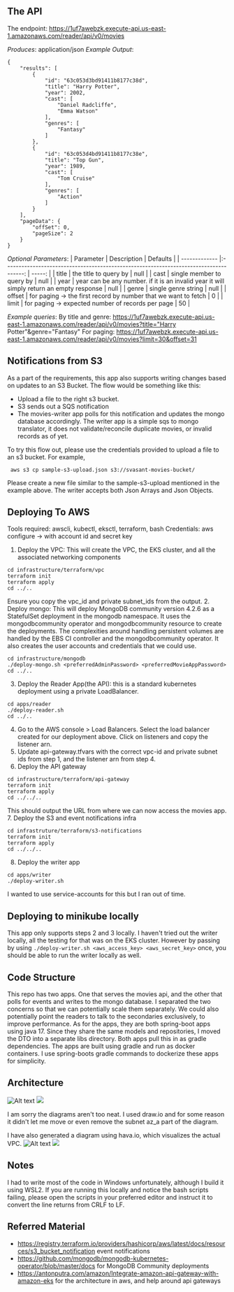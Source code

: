 ## The API
The endpoint: https://1uf7awebzk.execute-api.us-east-1.amazonaws.com/reader/api/v0/movies

*Produces*: application/json
*Example Output*: 
```
{
    "results": [
        {
            "id": "63c053d3bd91411b8177c38d",
            "title": "Harry Potter",
            "year": 2002,
            "cast": [
                "Daniel Radcliffe",
                "Emma Watson"
            ],
            "genres": [
                "Fantasy"
            ]
        },
        {
            "id": "63c053d4bd91411b8177c38e",
            "title": "Top Gun",
            "year": 1989,
            "cast": [
                "Tom Cruise"
            ],
            "genres": [
                "Action"
            ]
        }
    ],
    "pageData": {
        "offSet": 0,
        "pageSize": 2
    }
}
```

*Optional Parameters*: 
| Parameter        | Description               | Defaults  |
| -------------    |:-------------------------------------------------------------------------------------:            | -----:    |
| title            | the title to query by     | null      |
| cast             | single member to query by | null      |
| year             | year can be any number. if it is an invalid year it will simply return an empty response           | null      |
| genre            | single genre string       | null      |
| offset           | for paging -> the first record by number that we want to fetch                                     | 0      |
| limit             | for paging -> expected number of records per page                                                 | 50      |

*Example queries*:
By title and genre: https://1uf7awebzk.execute-api.us-east-1.amazonaws.com/reader/api/v0/movies?title="Harry Potter"&genre="Fantasy"
For paging: https://1uf7awebzk.execute-api.us-east-1.amazonaws.com/reader/api/v0/movies?limit=30&offset=31

## Notifications from S3
As a part of the requirements, this app also supports writing changes based on updates to an S3 Bucket. The flow would be something like this:

- Upload a file to the right s3 bucket.
- S3 sends out a SQS notification
- The movies-writer app polls for this notification and updates the mongo database accordingly.
The writer app is a simple sqs to mongo translator, it does not validate/reconcile duplicate movies, or invalid records as of yet.

To try this flow out, please use the credentials provided to upload a file to an s3 bucket. For example,
```
 aws s3 cp sample-s3-upload.json s3://svasant-movies-bucket/
```
Please create a new file similar to the sample-s3-upload mentioned in the example above. The writer accepts both Json Arrays and Json Objects.

## Deploying To AWS
Tools required: awscli, kubectl, eksctl, terraform, bash
Credentials: aws configure -> with account id and secret key

1. Deploy the VPC: This will create the VPC, the EKS cluster, and all the associated networking components
```
cd infrastructure/terraform/vpc
terraform init
terraform apply
cd ../..
```
Ensure you copy the vpc_id and private subnet_ids from the output.
2. Deploy mongo: This will deploy MongoDB community version 4.2.6 as a StatefulSet deployment in the mongodb namespace. It uses the mongodbcommunity operator and mongodbcommunity resource to create the deployments. The complexities around handling persistent volumes are handled by the EBS CI controller and the mongodbcommunity operator. It also creates the user accounts and credentials that we could use.
```
cd infrastructure/mongodb
./deploy-mongo.sh <preferredAdminPassword> <preferredMovieAppPassword>
cd ../..
```

3. Deploy the Reader App(the API): this is a standard kubernetes deployment using a private LoadBalancer.
```
cd apps/reader
./deploy-reader.sh
cd ../..
```

4. Go to the AWS console > Load Balancers. Select the load balancer created for our deployment above. Click on listeners and copy the listener arn.
5. Update api-gateway.tfvars with the correct vpc-id and private subnet ids from step 1, and the listener arn from step 4.
6. Deploy the API gateway 
```
cd infrastructure/terraform/api-gateway
terraform init
terraform apply
cd ../../..
```
This should output the URL from where we can now access the movies app.
7. Deploy the S3 and event notifications infra
```
cd infrastruture/terraform/s3-notifications
terraform init
terraform apply
cd ../../..
```
8. Deploy the writer app 
```
cd apps/writer
./deploy-writer.sh
```
I wanted to use service-accounts for this but I ran out of time.

## Deploying to minikube locally

This app only supports steps 2 and 3 locally. I haven't tried out the writer locally, all the testing for that was on the EKS cluster. However by passing by using `./deploy-writer.sh <aws_access_key> <aws_secret_key>` once, you should be able to run the writer locally as well.

## Code Structure

This repo has two apps. One that serves the movies api, and the other that polls for events and writes to the mongo database. I separated the two concerns so that we can potentially scale them separately. We could also potentially point the readers to talk to the secondaries exclusively, to improve performance. 
As for the apps, they are both spring-boot apps using java 17. Since they share the same models and repositories, I moved the DTO into a separate libs directory. Both apps pull this in as gradle dependencies.
The apps are built using gradle and run as docker containers. I use spring-boots gradle commands to dockerize these apps for simplicity. 

## Architecture

![Alt text](./movies-app-architecture.svg)
<img src="./movies-app-architecture.svg">

I am sorry the diagrams aren't too neat. I used draw.io and for some reason it didn't let me move or even remove the subnet az_a part of the diagram.

I have also generated a diagram using hava.io, which visualizes the actual VPC. 
![Alt text](./hava-movies-vpc-infrastructure-1673576239.png)
<img src="./hava-movies-vpc-infrastructure-1673576239.png">

## Notes

I had to write most of the code in Windows unfortunately, although I build it using WSL2. If you are running this locally and notice the bash scripts failing, please open the scripts in your preferred editor and instruct it to convert the line returns from CRLF to LF.

## Referred Material
- https://registry.terraform.io/providers/hashicorp/aws/latest/docs/resources/s3_bucket_notification event notifications
- https://github.com/mongodb/mongodb-kubernetes-operator/blob/master/docs for MongoDB Community deployments
- https://antonputra.com/amazon/Integrate-amazon-api-gateway-with-amazon-eks for the architecture in aws, and help around api gateways